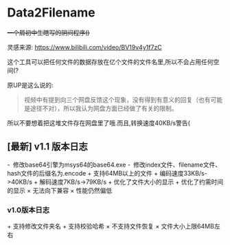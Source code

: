 # Data2Filename

~~一个屑初中生瞎写的阴间程序()~~

灵感来源: https://www.bilibili.com/video/BV19v4y1f7zC

这个工具可以把任何文件的数据存放在亿个文件的文件名里,所以不会占用任何空间(?

原UP是这么说的:

> 视频中有提到向三个网盘反馈这个现象，没有得到有意义的回复（也有可能是途径不对），所以我认为网盘方面已经做了有关的限制。

所以不要想着把这堆文件存在网盘里了哦.而且,转换速度40KB/s警告(

## [最新] v1.1 版本日志

\-&ensp;修改base64引擎为msys64的base64.exe
\-&ensp;修改index文件、filename文件、hash文件的后缀名为.encode
\+ 支持64MB以上的文件
\+ 编码速度33KB/s->40KB/s
\+ 解码速度7KB/s->79KB/s
\+ 优化了文件大小的显示
\+ 优化了约需时间的显示
× 无法向下兼容
× 性能仍然偏低

### v1.0版本日志

\+ 支持修改文件夹名
\+ 支持校验哈希
× 不支持文件恢复
× 文件大小上限64MB左右